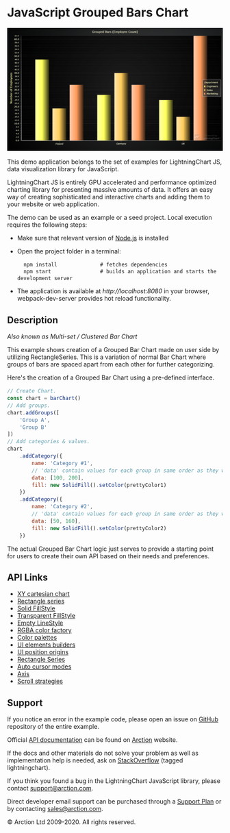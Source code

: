 # JavaScript Grouped Bars Chart

![JavaScript Grouped Bars Chart](groupedBars.png)

This demo application belongs to the set of examples for LightningChart JS, data visualization library for JavaScript.

LightningChart JS is entirely GPU accelerated and performance optimized charting library for presenting massive amounts of data. It offers an easy way of creating sophisticated and interactive charts and adding them to your website or web application.

The demo can be used as an example or a seed project. Local execution requires the following steps:

- Make sure that relevant version of [Node.js](https://nodejs.org/en/download/) is installed
- Open the project folder in a terminal:

        npm install              # fetches dependencies
        npm start                # builds an application and starts the development server

- The application is available at *http://localhost:8080* in your browser, webpack-dev-server provides hot reload functionality.


## Description

*Also known as Multi-set / Clustered Bar Chart*

This example shows creation of a Grouped Bar Chart made on user side by utilizing RectangleSeries. This is a variation of normal Bar Chart where groups of bars are spaced apart from each other for further categorizing.

Here's the creation of a Grouped Bar Chart using a pre-defined interface.

```javascript
// Create Chart.
const chart = barChart()
// Add groups.
chart.addGroups([
    'Group A',
    'Group B'
])
// Add categories & values.
chart
    .addCategory({
        name: 'Category #1',
        // 'data' contain values for each group in same order as they were defined before.
        data: [100, 200],
        fill: new SolidFill().setColor(prettyColor1)
    })
    .addCategory({
        name: 'Category #2',
        // 'data' contain values for each group in same order as they were defined before.
        data: [50, 160],
        fill: new SolidFill().setColor(prettyColor2)
    })
```

The actual Grouped Bar Chart logic just serves to provide a starting point for users to create their own API based on their needs and preferences.


## API Links

* [XY cartesian chart]
* [Rectangle series]
* [Solid FillStyle]
* [Transparent FillStyle]
* [Empty LineStyle]
* [RGBA color factory]
* [Color palettes]
* [UI elements builders]
* [UI position origins]
* [Rectangle Series]
* [Auto cursor modes]
* [Axis]
* [Scroll strategies]


## Support

If you notice an error in the example code, please open an issue on [GitHub][0] repository of the entire example.

Official [API documentation][1] can be found on [Arction][2] website.

If the docs and other materials do not solve your problem as well as implementation help is needed, ask on [StackOverflow][3] (tagged lightningchart).

If you think you found a bug in the LightningChart JavaScript library, please contact support@arction.com.

Direct developer email support can be purchased through a [Support Plan][4] or by contacting sales@arction.com.

[0]: https://github.com/Arction/
[1]: https://www.arction.com/lightningchart-js-api-documentation/
[2]: https://www.arction.com
[3]: https://stackoverflow.com/questions/tagged/lightningchart
[4]: https://www.arction.com/support-services/

© Arction Ltd 2009-2020. All rights reserved.


[XY cartesian chart]: https://www.arction.com/lightningchart-js-api-documentation/v3.3.0/classes/chartxy.html
[Rectangle series]: https://www.arction.com/lightningchart-js-api-documentation/v3.3.0/classes/rectangleseries.html
[Solid FillStyle]: https://www.arction.com/lightningchart-js-api-documentation/v3.3.0/classes/solidfill.html
[Transparent FillStyle]: https://www.arction.com/lightningchart-js-api-documentation/v3.3.0/globals.html#emptyfill
[Empty LineStyle]: https://www.arction.com/lightningchart-js-api-documentation/v3.3.0/globals.html#emptyline
[RGBA color factory]: https://www.arction.com/lightningchart-js-api-documentation/v3.3.0/globals.html#colorrgba
[Color palettes]: https://www.arction.com/lightningchart-js-api-documentation/v3.3.0/globals.html#colorpalettes
[UI elements builders]: https://www.arction.com/lightningchart-js-api-documentation/v3.3.0/globals.html#uielementbuilders
[UI position origins]: https://www.arction.com/lightningchart-js-api-documentation/v3.3.0/globals.html#uiorigins
[Rectangle Series]: https://www.arction.com/lightningchart-js-api-documentation/v3.3.0/classes/rectangleseries.html
[Auto cursor modes]: https://www.arction.com/lightningchart-js-api-documentation/v3.3.0/enums/autocursormodes.html
[Axis]: https://www.arction.com/lightningchart-js-api-documentation/v3.3.0/classes/axis.html
[Scroll strategies]: https://www.arction.com/lightningchart-js-api-documentation/v3.3.0/globals.html#axisscrollstrategies

